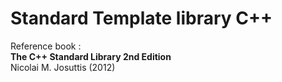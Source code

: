 # Standard Template library C++

Reference book : \
**The C++ Standard Library 2nd Edition** \
Nicolai M. Josuttis (2012)



